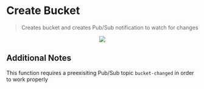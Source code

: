 # Create Bucket

> Creates bucket and creates Pub/Sub notification to watch for changes

<p align="center">
  <a href="https://github.com/luan-asym/repo-template/actions/workflows/deploy-createbucket.html.yml">
    <img src="https://github.com/luan-asym/repo-template/actions/workflows/deploy-createbucket.html.yml/badge.svg">
  </a>
</p>

## Additional Notes

This function requires a preexisiting Pub/Sub topic `bucket-changed` in order to work properly

